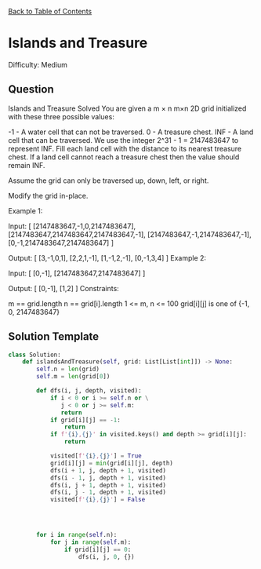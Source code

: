 [Back to Table of Contents](../../README.md)

# Islands and Treasure
Difficulty: Medium

## Question
Islands and Treasure
Solved 
You are given a 
m
×
n
m×n 2D grid initialized with these three possible values:

-1 - A water cell that can not be traversed.
0 - A treasure chest.
INF - A land cell that can be traversed. We use the integer 2^31 - 1 = 2147483647 to represent INF.
Fill each land cell with the distance to its nearest treasure chest. If a land cell cannot reach a treasure chest then the value should remain INF.

Assume the grid can only be traversed up, down, left, or right.

Modify the grid in-place.

Example 1:

Input: [
  [2147483647,-1,0,2147483647],
  [2147483647,2147483647,2147483647,-1],
  [2147483647,-1,2147483647,-1],
  [0,-1,2147483647,2147483647]
]

Output: [
  [3,-1,0,1],
  [2,2,1,-1],
  [1,-1,2,-1],
  [0,-1,3,4]
]
Example 2:

Input: [
  [0,-1],
  [2147483647,2147483647]
]

Output: [
  [0,-1],
  [1,2]
]
Constraints:

m == grid.length
n == grid[i].length
1 <= m, n <= 100
grid[i][j] is one of {-1, 0, 2147483647}

## Solution Template
```python
class Solution:
    def islandsAndTreasure(self, grid: List[List[int]]) -> None:
        self.n = len(grid)
        self.m = len(grid[0])

        def dfs(i, j, depth, visited):
            if i < 0 or i >= self.n or \
               j < 0 or j >= self.m:
               return
            if grid[i][j] == -1:
                return
            if f'{i},{j}' in visited.keys() and depth >= grid[i][j]:
                return

            visited[f'{i},{j}'] = True
            grid[i][j] = min(grid[i][j], depth)
            dfs(i + 1, j, depth + 1, visited)
            dfs(i - 1, j, depth + 1, visited)
            dfs(i, j + 1, depth + 1, visited)
            dfs(i, j - 1, depth + 1, visited)
            visited[f'{i},{j}'] = False


        

        for i in range(self.n):
            for j in range(self.m):
                if grid[i][j] == 0:
                    dfs(i, j, 0, {})
        
        
```
